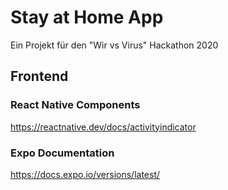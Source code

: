 # Stay at Home App

Ein Projekt für den "Wir vs Virus" Hackathon 2020

## Frontend

### React Native Components

https://reactnative.dev/docs/activityindicator

### Expo Documentation

https://docs.expo.io/versions/latest/
